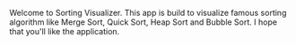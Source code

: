 Welcome to Sorting Visualizer. This app is build to visualize famous sorting algorithm like Merge Sort, Quick Sort, Heap Sort and Bubble Sort. I hope that you'll like the application.
